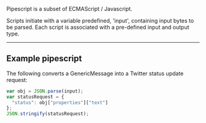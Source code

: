 Pipescript is a subset of ECMAScript / Javascript.

Scripts initiate with a variable predefined, 'input',
containing input bytes to be parsed. Each script is associated
with a pre-defined input and output type.

------------------
Example pipescript
------------------

The following converts a GenericMessage into a Twitter status update request:

```javascript
var obj = JSON.parse(input);
var statusRequest = {
  "status": obj["properties"]["text"]
};
JSON.stringify(statusRequest);
```
